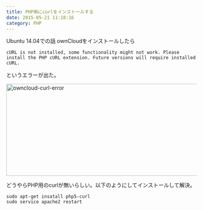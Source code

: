 ```yaml
---
title: PHP用にcurlをインストールする
date: 2015-05-21 11:18:16
category: PHP
---
```


Ubuntu 14.04での話
ownCloudをインストールしたら

```
cURL is not installed, some functionality might not work. Please install the PHP cURL extension. Future versions will require installed cURL.
```

というエラーが出た。

<a href="http://salmon2073.net/wp/wp-content/uploads/2015/05/owncloud-curl-error.png"><img src="http://salmon2073.net/wp/wp-content/uploads/2015/05/owncloud-curl-error.png" alt="owncloud-curl-error" width="1844" height="243" class="alignnone size-full wp-image-543" /></a>

どうやらPHP用のcurlが無いらしい。以下のようにしてインストールして解決。

```
sudo apt-get insatall php5-curl
sudo service apache2 restart
```

